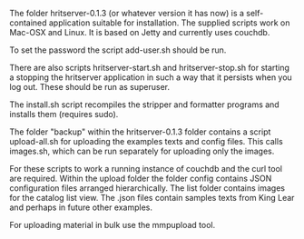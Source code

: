 The folder hritserver-0.1.3 (or whatever version it has now) is a 
self-contained application suitable for installation. The supplied 
scripts work on Mac-OSX and Linux. It is based on Jetty and 
currently uses couchdb.

To set the password the script add-user.sh should be run.

There are also scripts hritserver-start.sh and hritserver-stop.sh for 
starting a stopping the hritserver application in such a way that it 
persists when you log out. These should be run as superuser. 

The install.sh script recompiles the stripper 
and formatter programs and installs them (requires sudo).

The folder "backup" within the hritserver-0.1.3 folder contains a script 
upload-all.sh for uploading the examples texts and config files. This calls 
images.sh, which can be run separately for uploading only the images. 

For these scripts to work a running instance of couchdb and the curl tool 
are required. Within the upload folder the folder config contains JSON 
configuration files arranged hierarchically. The list folder contains 
images for the catalog list view. The .json files contain samples texts 
from King Lear and perhaps in future other examples.

For uploading material in bulk use the mmpupload tool.
